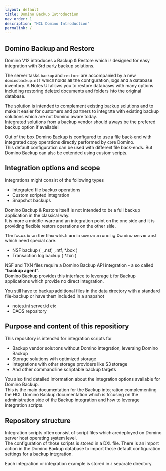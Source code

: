 ```yaml
---
layout: default
title: Domino Backup Introduction
nav_order: 1
description: "HCL Domino Introduction"
permalink: /
---
```


## Domino Backup and Restore

Domino V12 introduces a Backup & Restore which is designed for easy integration with 3rd party backup solutions.

The server tasks `backup` and `restore` are accompanied by a new `dominobackup.ntf` which holds all the configuration, logs and a database inventory.
A Notes UI allows you to restore databases with many options including restoring deleted documents and folders into the original database.

The solution is intended to complement existing backup solutions and to make it easier for customers and partners to integrate with existing backup solutions which are not Domino aware today.  
Integrated solutions from a backup vendor should always be the prefered backup option if available!

Out of the box Domino Backup is configured to use a file back-end with integrated copy operations directly performed by core Domino.  
This default configuration can be used with different file back-ends. But Domino Backup can also be extended using custom scripts.

## Integration options and scope

Integrations might consist of the following types

- Integrated file backup operations
- Custom scripted integration
- Snapshot backups

Domino Backup & Restore itself is not intended to be a full backup application in the classical way.  
It is more a middle-ware and an integration point on the one side and it is providing flexible restore operations on the other side.

The focus is on the files which are in use on a running Domino server and which need special care.

- NSF backup ( _.nsf, _.ntf, \*.box )
- Transaction log backup ( \*.txn )

NSF and TXN files require a Domino Backup API integration - a so called "**backup agent**".  
Domino Backup provides this interface to leverage it for Backup applications which provide no direct integration.

You still have to backup additional files in the data directory with a standard file-backup or have them included in a snapshot

- notes.ini server.id etc
- DAOS repository

## Purpose and content of this repositiory

This repository is intended for integration scripts for

- Backup vendor solutions without Domino integration, leveraing Domino Backup
- Storage solutions with optimized storage
- Integrations with other storage providers like S3 storage
- And other command line scriptable backup targets

You also find detailed information about the integration options available for Domino Backup.  
This is the main documentation for the Backup integration complementing the HCL Domino Backup documentation which is focusing on the administration side of the Backup integration and how to leverage integration scripts.

## Repository structure

Integration scripts often consist of script files which aredeployed on Domino server host operating system level.  
The configuration of those scripts is stored in a DXL file. There is an import action in the Domino Backup database to import those default configuration settings for a backup integration.

Each integration or integration example is stored in a separate directory.
